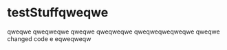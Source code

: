 # testStuffqweqwe
qweqwe
qweqweqwe
qweqwe
qweqweqwe
qweqweqweqweqwe
qweqwe
changed code e
eqweqweqw
